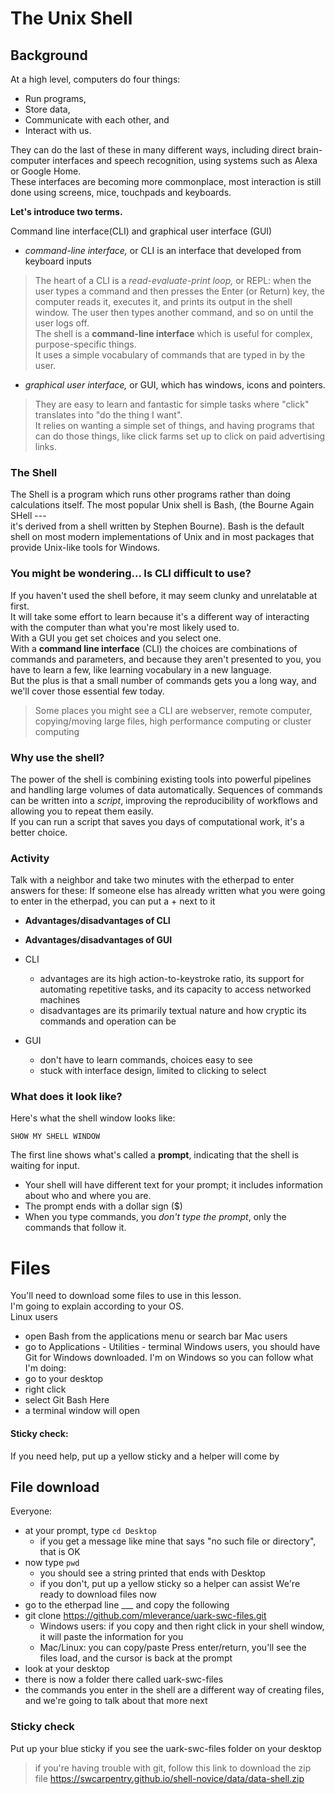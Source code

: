 # The Unix Shell

## Background

At a high level, computers do four things:

- Run programs,
- Store data,
- Communicate with each other, and
- Interact with us.

They can do the last of these in many different ways, including direct brain-computer interfaces and speech recognition, using systems such as Alexa or Google Home.  
These interfaces are becoming more commonplace, most interaction is still done using screens, mice, touchpads and keyboards.  

**Let's introduce two terms.**

Command line interface(CLI) and graphical user interface (GUI)

- *command-line interface,* or CLI is an interface that developed from keyboard inputs
>The heart of a CLI is a *read-evaluate-print loop,* or REPL: when the user types a command and then presses the Enter (or Return) key, the computer reads it, executes it, and prints its output in the shell window.
The user then types another command, and so on until the user logs off.  
The shell is a **command-line interface** which is useful for complex, purpose-specific things.  
It uses a simple vocabulary of commands that are typed in by the user.  

- *graphical user interface,* or GUI, which has windows, icons and pointers.  
> They are easy to learn and fantastic for simple tasks where "click" translates into "do the thing I want".  
It relies on wanting a simple set of things, and having programs that can do those things, like click farms set up to click on paid advertising links.

### The Shell
The Shell is a program which runs other programs rather than doing calculations itself.
The most popular Unix shell is Bash, (the Bourne Again SHell ---  
it's derived from a shell written by Stephen Bourne).
Bash is the default shell on most modern implementations of Unix and in most packages that provide Unix-like tools for Windows.

### You might be wondering... Is CLI difficult to use?
If you haven't used the shell before, it may seem clunky and unrelatable at first.  
It will take some effort to learn because it's a different way of interacting with the computer than what you're most likely used to.  
With a GUI you get set choices and you select one.  
With a **command line interface** (CLI) the choices are combinations of commands and parameters, and because they aren't presented to you, you have to learn a few, like learning vocabulary in a new language.  
But the plus is that a small number of commands gets you a long way, and we'll cover those essential few today.
> Some places you might see a CLI are webserver, remote computer, copying/moving large files, high performance computing or cluster computing 

### Why use the shell?
The power of the shell is combining existing tools into powerful
pipelines and handling large volumes of data automatically. Sequences of
commands can be written into a *script*, improving the reproducibility of
workflows and allowing you to repeat them easily.  
If you can run a script that saves you days of computational work, it's a better choice.

### Activity
Talk with a neighbor and take two minutes with the etherpad to enter answers for these:
If someone else has already written what you were going to enter in the etherpad, you can put a + next to it

- **Advantages/disadvantages of CLI**  
- **Advantages/disadvantages of GUI**

- CLI
  - advantages are its high action-to-keystroke ratio, its support for automating repetitive tasks, and its capacity to access networked machines
  - disadvantages are its primarily textual nature and how cryptic its commands and operation can be
- GUI
  - don't have to learn commands, choices easy to see
  - stuck with interface design, limited to clicking to select


### What does it look like?

Here's what the shell window looks like:

~~~
SHOW MY SHELL WINDOW
~~~

The first line shows what's called a **prompt**, indicating that the shell is waiting for input.
- Your shell will have different text for your prompt; it includes information about who and where
you are.
- The prompt ends with a dollar sign ($)
- When you type commands, you *don't type the prompt*, only the commands that follow it.

# Files
You'll need to download some files to use in this lesson.  
I'm going to explain according to your OS.  
Linux users
- open Bash from the applications menu or search bar
Mac users
- go to Applications - Utilities - terminal
Windows users, you should have Git for Windows downloaded. I'm on Windows so you can follow what I'm doing:
- go to your desktop
- right click
- select Git Bash Here
- a terminal window will open
    
 #### Sticky check: 
 If you need help, put up a yellow sticky and a helper will come by


## File download
Everyone:
- at your prompt, type `cd Desktop`
  - if you get a message like mine that says "no such file or directory", that is OK
- now type `pwd`
  - you should see a string printed that ends with Desktop
  - if you don't, put up a yellow sticky so a helper can assist
We're ready to download files now
- go to the etherpad line ___ and copy the following
- git clone https://github.com/mleverance/uark-swc-files.git
  - Windows users: if you copy and then right click in your shell window, it will paste the information for you
  - Mac/Linux: you can copy/paste
Press enter/return, you'll see the files load, and the cursor is back at the prompt
- look at your desktop
- there is now a folder there called uark-swc-files
- the commands you enter in the shell are a different way of creating files, and we're going to talk about that more next

### Sticky check
Put up your blue sticky if you see the uark-swc-files folder on your desktop

> if you're having trouble with git, follow this link to download the zip file
> https://swcarpentry.github.io/shell-novice/data/data-shell.zip
